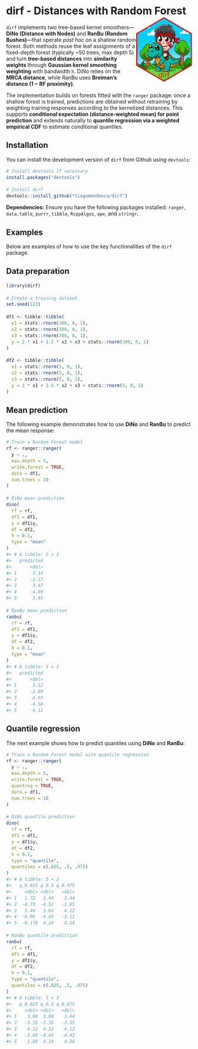 
<!-- README.md is generated from README.Rmd. Please edit that file -->

# dirf - Distances with Random Forest <a href="https://github.com/tiagomendonca/dirf"><img src="man/figures/hex-dirf01.png" align="right" height="175" /></a>

<!-- badges: start -->

<!-- badges: end -->

`dirf` implements two tree-based kernel smoothers—**DiNo (Distance with
Nodes)** and **RanBu (Random Bushes)**—that operate *post hoc* on a
shallow random forest. Both methods reuse the leaf assignments of a
fixed-depth forest (typically ~50 trees, max depth 5) and turn
**tree-based distances** into **similarity weights** through **Gaussian
kernel smoothing weighting** with bandwidth `h`. DiNo relies on the
**MRCA distance**, while RanBu uses **Breiman’s distance (1 − RF
proximity)**.

The implementation builds on forests fitted with the `ranger` package:
once a shallow forest is trained, predictions are obtained without
retraining by weighting training responses according to the kernelized
distances. This supports **conditional expectation (distance-weighted
mean) for point prediction** and extends naturally to **quantile
regression via a weighted empirical CDF** to estimate conditional
quantiles.

## Installation

You can install the development version of `dirf` from Github using
`devtools`:

``` r
# Install devtools if necessary
install.packages("devtools")

# Install dirf
devtools::install_github("tiagomendonca/dirf")
```

**Dependencies:** Ensure you have the following packages installed:
`ranger`, `data.table`, `purrr`, `tibble`, `RcppAlgos`, `ape`, and
`stringr`.

## Examples

Below are examples of how to use the key functionalities of the `dirf`
package.

## Data preparation

``` r
library(dirf)

# Create a training dataset
set.seed(123)

df1 <- tibble::tibble(
  x1 = stats::rnorm(300, 0, 1),
  x2 = stats::rnorm(300, 0, 1),
  x3 = stats::rnorm(300, 0, 1),
  y = 2 * x1 + 1.5 * x2 + x3 + stats::rnorm(300, 0, 1)
)

df2 <- tibble::tibble(
  x1 = stats::rnorm(5, 0, 1),
  x2 = stats::rnorm(5, 0, 1),
  x3 = stats::rnorm(5, 0, 1),
  y = 2 * x1 + 1.5 * x2 + x3 + stats::rnorm(5, 0, 1)
)
```

## Mean prediction

The following example demonstrates how to use **DiNo** and **RanBu** to
predict the mean response:

``` r
# Train a Random Forest model
rf <- ranger::ranger(
  y ~ .,
  max.depth = 5,
  write.forest = TRUE,
  data = df1,
  num.trees = 10
)

# DiNo mean prediction
dino(
  rf = rf,
  df1 = df1,
  y = df1$y,
  df = df2,
  h = 0.1,
  type = "mean"
)
#> # A tibble: 5 × 1
#>   predicted
#>       <dbl>
#> 1      3.14
#> 2     -2.17
#> 3      3.47
#> 4     -4.69
#> 5      3.85

# RanBu mean prediction
ranbu(
  rf = rf,
  df1 = df1,
  y = df1$y,
  df = df2,
  h = 0.1,
  type = "mean"
)
#> # A tibble: 5 × 1
#>   predicted
#>       <dbl>
#> 1      3.12
#> 2     -2.69
#> 3      4.03
#> 4     -4.58
#> 5      4.11
```

## Quantile regression

The next example shows how to predict quantiles using **DiNo** and
**RanBu**:

``` r
# Train a Random Forest model with quantile regression
rf <- ranger::ranger(
  y ~ .,
  max.depth = 5,
  write.forest = TRUE,
  quantreg = TRUE,
  data = df1,
  num.trees = 10
)

# DiNo quantile prediction
dino(
  rf = rf,
  df1 = df1,
  y = df1$y,
  df = df2,
  h = 0.1,
  type = "quantile",
  quantiles = c(.025, .5, .975)
)
#> # A tibble: 5 × 3
#>   q_0.025 q_0.5 q_0.975
#>     <dbl> <dbl>   <dbl>
#> 1   1.72   3.44    3.44
#> 2  -4.73  -4.51   -2.85
#> 3   3.44   3.62    4.12
#> 4  -6.06  -4.45   -3.11
#> 5  -0.179  4.24    4.24

# RanBu quantile prediction
ranbu(
  rf = rf,
  df1 = df1,
  y = df1$y,
  df = df2,
  h = 0.1,
  type = "quantile",
  quantiles = c(.025, .5, .975)
)
#> # A tibble: 5 × 3
#>   q_0.025 q_0.5 q_0.975
#>     <dbl> <dbl>   <dbl>
#> 1    3.00  3.00    3.44
#> 2   -3.35 -3.35   -3.35
#> 3    4.12  4.12    4.12
#> 4   -5.88 -4.45   -4.42
#> 5    1.80  4.24    4.24
```

